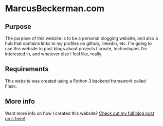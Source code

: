 # MarcusBeckerman.com

## Purpose
The purpose of this website is to be a personal blogging website, and also a hub that contains links to my profiles on github, linkedin, etc. I'm going to use this website to post blogs about projects I create, technologies I'm interested in, and whatever else I feel like, really.

## Requirements
This website was created using a Python 3 backend framework called Flask.

## More info
Want more info on how I created this website? [Check out my full blog post on it here!](http://marcusbeckerman.com)

